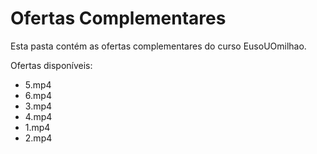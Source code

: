 # Ofertas Complementares

Esta pasta contém as ofertas complementares do curso EusoUOmilhao.

Ofertas disponíveis:
- 5.mp4
- 6.mp4
- 3.mp4
- 4.mp4
- 1.mp4
- 2.mp4